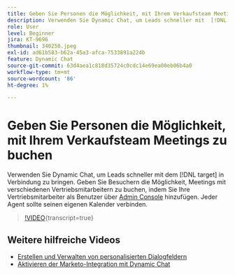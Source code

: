 ```yaml
---
title: Geben Sie Personen die Möglichkeit, mit Ihrem Verkaufsteam Meetings zu buchen
description: Verwenden Sie Dynamic Chat, um Leads schneller mit  [!DNL target]  zu verbinden.
role: User
level: Beginner
jira: KT-9696
thumbnail: 340258.jpeg
exl-id: ad61b583-b62a-45a3-afca-7533891a224b
feature: Dynamic Chat
source-git-commit: 63d4aea1c818d35724c0cdc14e69ea00eb06b4a0
workflow-type: tm+mt
source-wordcount: '86'
ht-degree: 1%

---
```


# Geben Sie Personen die Möglichkeit, mit Ihrem Verkaufsteam Meetings zu buchen

Verwenden Sie Dynamic Chat, um Leads schneller mit dem [!DNL target] in Verbindung zu bringen. Geben Sie Besuchern die Möglichkeit, Meetings mit verschiedenen Vertriebsmitarbeitern zu buchen, indem Sie Ihre Vertriebsmitarbeiter als Benutzer über [Admin Console](https://adminconsole.adobe.com/) hinzufügen. Jeder Agent sollte seinen eigenen Kalender verbinden.

>[!VIDEO](https://video.tv.adobe.com/v/346221/?quality=12&learn=on&captions=ger){transcript=true}

## Weitere hilfreiche Videos

* [Erstellen und Verwalten von personalisierten Dialogfeldern](dialogue-management.md)
* [Aktivieren der Marketo-Integration mit Dynamic Chat](marketo-integration.md)
